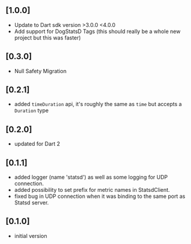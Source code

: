## [1.0.0]

- Update to Dart sdk version >3.0.0 <4.0.0
- Add support for DogStatsD Tags (this should really be a whole new project but this was faster)

## [0.3.0]

- Null Safety Migration

## [0.2.1]

- added `timeDuration` api, it's roughly the same as `time` but accepts a `Duration` type

## [0.2.0]

- updated for Dart 2

## [0.1.1]

- added logger (name 'statsd') as well as some logging for UDP connection.
- added possibility to set prefix for metric names in StatsdClient.
- fixed bug in UDP connection when it was binding to the same port as Statsd server.

## [0.1.0]

- initial version
